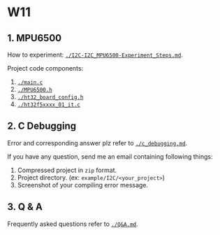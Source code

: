 # W11

## 1. MPU6500

How to experiment: [```./I2C-I2C_MPU6500-Experiment_Steps.md```](./I2C-I2C_MPU6500-Experiment_Steps.md).

Project code components:

1. [```./main.c```](./main.c)
2. [```./MPU6500.h```](./MPU6500.h)
3. [```./ht32_board_config.h```](./ht32_board_config.h)
4. [```./ht32f5xxxx_01_it.c```](./ht32f5xxxx_01_it.c)

## 2. C Debugging

Error and corresponding answer plz refer to [```./c_debugging.md```](./c_debugging.md).

If you have any question, send me an email containing following things:

1. Compressed project in ```zip``` format.
2. Project directory. (ex: ```example/I2C/<your_project>```)
3. Screenshot of your compiling error message.

## 3. Q & A

Frequently asked questions refer to [```./Q&A.md```](./Q&A.md).
